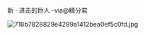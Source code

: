新 · 进击的巨人  -via@精分君

![718b7828829e4299a1412bea0ef5c0fd.jpg](https://wxlzmt.github.io/cdn1/ext/qw/groups/30093/718b7828829e4299a1412bea0ef5c0fd.jpg)

